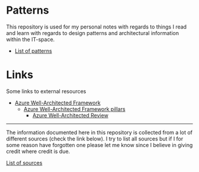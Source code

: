 # Patterns
This repository is used for my personal notes with regards to things I read and learn with regards to design patterns and architectural information within the IT-space.

* [List of patterns](patterns_list.md)

# Links
Some links to external resources
* [Azure Well-Architected Framework](https://learn.microsoft.com/en-us/azure/well-architected/)
  * [Azure Well-Architected Framework pillars](https://learn.microsoft.com/en-us/azure/well-architected/pillars)
    * [Azure Well-Architected Review](https://learn.microsoft.com/en-us/assessments/azure-architecture-review/)


---
The information documented here in this repository is collected from a lot of different sources (check the link below). I try to list all sources but if I for some reason have forgotten one please let me know since I believe in giving credit where credit is due. 

[List of sources](sources.md)
